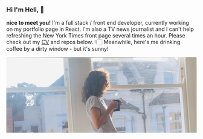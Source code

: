 ### Hi I'm Heli, 👋
**nice to meet you!**
I'm a full stack / front end developer, currently working on my portfolio page in React. I'm also a TV news journalist and I can't help refreshing the New York Times front page several times an hour. Please check out my <a href="https://github.com/PacificRebel/CV">CV</a> and repos below. 👇🏻 Meanwhile, here's me drinking coffee by a dirty window - but it's sunny!

<img src="./public/Window_1.png"/>  

<!--
**PacificRebel/PacificRebel** is a ✨ _special_ ✨ repository because its `README.md` (this file) appears on your GitHub profile.

Here are some ideas to get you started:

- 🔭 I’m currently working on ...
- 🌱 I’m currently learning ...
- 👯 I’m looking to collaborate on ...
- 🤔 I’m looking for help with ...
- 💬 Ask me about ...
- 📫 How to reach me: ...
- 😄 Pronouns: ...
- ⚡ Fun fact: ...
-->
